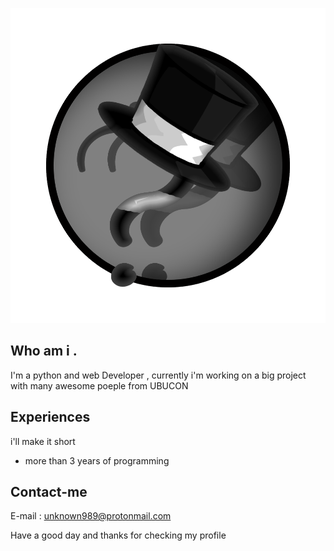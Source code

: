 ![Algorithm schema](./images/logo.png)
## Who am i .
I'm a python and web Developer , currently i'm working on a big project with many awesome poeple from UBUCON

## Experiences
i'll make it short
* more than 3 years of programming

## Contact-me

E-mail : unknown989@protonmail.com


Have a good day and thanks for checking my profile
